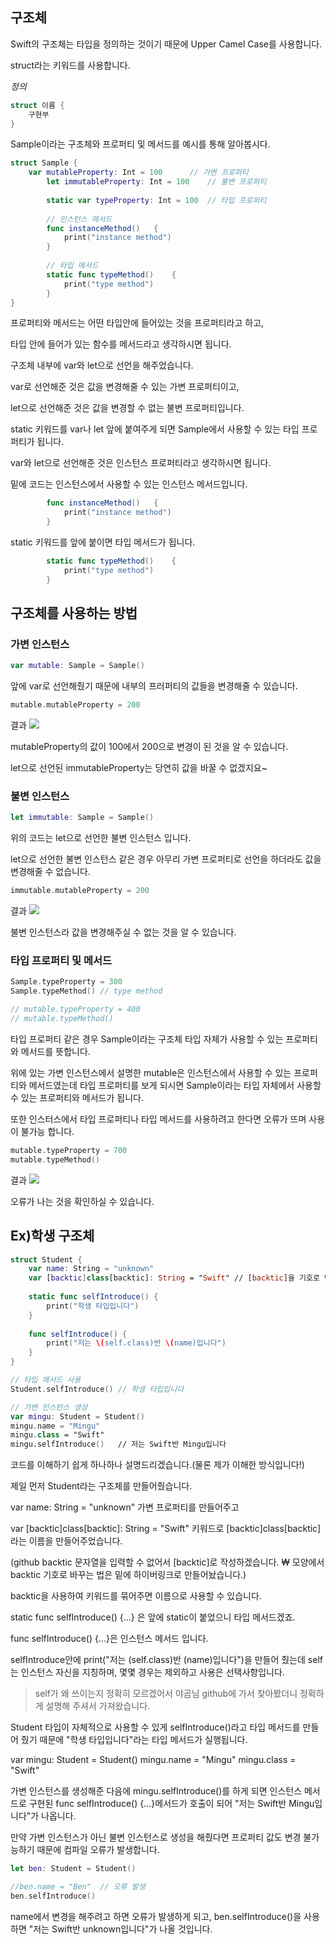 ## 구조체

Swift의 구조체는 타입을 정의하는 것이기 때문에 Upper Camel Case를 사용합니다.

struct라는 키워드를 사용합니다.


*정의*
```swift
struct 이름 {
	구현부
}
```

Sample이라는 구조체와 프로퍼티 및 메서드를 예시를 통해 알아봅시다.
```swift
struct Sample {
	var mutableProperty: Int = 100		// 가변 프로퍼티
    	let immutableProperty: Int = 100	// 불변 프로퍼티
        
        static var typeProperty: Int = 100	// 타입 프로퍼티
        
        // 인스턴스 메서드
        func instanceMethod()	{
        	print("instance method")
        }
        
        // 타입 메서드
        static func typeMethod()	{
        	print("type method")
        }
}
```
프로퍼티와 메서드는 어떤 타입안에 들어있는 것을 프로퍼티라고 하고, 

타입 안에 들어가 있는 함수를 메서드라고 생각하시면 됩니다.

구조체 내부에 var와 let으로 선언을 해주었습니다.

var로 선언해준 것은 값을 변경해줄 수 있는 가변 프로퍼티이고,

let으로 선언해준 것은 값을 변경할 수 없는 불변 프로퍼티입니다.

static 키워드를 var나 let 앞에 붙여주게 되면 Sample에서 사용할 수 있는 타입 프로퍼티가 됩니다.


var와 let으로 선언해준 것은 인스턴스 프로퍼티라고 생각하시면 됩니다.

밑에 코드는 인스턴스에서 사용할 수 있는 인스턴스 메서드입니다.
```swift
        func instanceMethod()	{
        	print("instance method")
        }
```

static 키워드를 앞에 붙이면 타입 메서드가 됩니다.
```swift
        static func typeMethod()	{
        	print("type method")
        }
```

## 구조체를 사용하는 방법

### 가변 인스턴스
```swift
var mutable: Sample = Sample()
```
앞에 var로 선언해줬기 때문에 내부의 프러퍼티의 값들을 변경해줄 수 있습니다.

```swift
mutable.mutableProperty = 200
```

결과
![](https://images.velog.io/images/jkang4531/post/88d3326f-8565-4ef4-86c9-7fd2c40f652a/image.png)

mutableProperty의 값이 100에서 200으로 변경이 된 것을 알 수 있습니다.

let으로 선언된 immutableProperty는 당연히 값을 바꿀 수 없겠지요~


### 불변 인스턴스

```swift
let immutable: Sample = Sample()
```
위의 코드는 let으로 선언한 불변 인스턴스 입니다. 

let으로 선언한 불변 인스턴스 같은 경우 아무리 가변 프로퍼티로 선언을 하더라도 값을 변경해줄 수 없습니다.

```swift
immutable.mutableProperty = 200
```
결과
![](https://images.velog.io/images/jkang4531/post/3eea9b90-0784-41e8-9b8e-27fd1eab90d7/image.png)

불변 인스턴스라 값을 변경해주실 수 없는 것을 알 수 있습니다.


### 타입 프로퍼티 및 메서드
```swift
Sample.typeProperty = 300
Sample.typeMethod()	// type method

// mutable.typeProperty = 400
// mutable.typeMethod()
```
타입 프로퍼티 같은 경우 Sample이라는 구조체 타입 자체가 사용할 수 있는 
프로퍼티와 메서드를 뜻합니다.

위에 있는 가변 인스턴스에서 설명한 mutable은 인스턴스에서 사용할 수 있는 프로퍼티와 메서드였는데 타입 프로퍼티를 보게 되시면 Sample이라는 타입 자체에서 사용할 수 있는 프로퍼티와 메서드가 됩니다.

또한 인스터스에서 타입 프로퍼티나 타입 메서드를 사용하려고 한다면 오류가 뜨며 사용이 불가능 합니다.
```swift
mutable.typeProperty = 700
mutable.typeMethod()
```

결과
![](https://images.velog.io/images/jkang4531/post/d75305e0-83cf-4968-94b1-f7ea0f24c811/image.png)

오류가 나는 것을 확인하실 수 있습니다.


## Ex)학생 구조체
```swift
struct Student {
    var name: String = "unknown"
    var [backtic]class[backtic]: String = "Swift" // [backtic]을 기호로 변경해 사용하시기 바랍니다.
   
    static func selfIntroduce() {
        print("학생 타입입니다")
    }
    
    func selfIntroduce() {
        print("저는 \(self.class)반 \(name)입니다")
    }
}

// 타입 메서드 사용
Student.selfIntroduce() // 학생 타입입니다

// 가변 인스턴스 생성
var mingu: Student = Student()
mingu.name = "Mingu"
mingu.class = "Swift"
mingu.selfIntroduce()   // 저는 Swift반 Mingu입니다
```
코드를 이해하기 쉽게 하나하나 설명드리겠습니다.(물론 제가 이해한 방식입니다!)

제일 먼저 Student라는 구조체를 만들어줬습니다.

var name: String = "unknown" 가변 프로퍼티를 만들어주고

var [backtic]class[backtic]: String = "Swift" 키워드로 [backtic]class[backtic]라는 이름을 만들어주었습니다.

(github backtic 문자열을 입력할 수 없어서 [backtic]로 작성하겠습니다. ₩ 모양에서 backtic 기호로 바꾸는 법은 밑에 하이버링크로 만들어놨습니다.)

backtic을 사용하여 키워드를 묶어주면 이름으로 사용할 수 있습니다.

static func selfIntroduce() {...} 은 앞에 static이 붙었으니 타입 메서드겠죠.

func selfIntroduce() {...}은 인스턴스 메서드 입니다. 

selfIntroduce안에 print("저는 \(self.class)반 \(name)입니다")을 만들어 줬는데 self는 인스턴스 자신을 지칭하며, 몇몇 경우는 제외하고 사용은 선택사항입니다.
> self가 왜 쓰이는지 정확히 모르겠어서 야곰님 github에 가서 찾아봤더니 정확하게 설명해 주셔서 가져왔습니다.

Student 타입이 자체적으로 사용할 수 있게 selfIntroduce()라고 타입 메서드를 만들어 줬기 때문에 "학생 타입입니다"라는 타입 메서드가 실행됩니다.

var mingu: Student = Student()
mingu.name = "Mingu"
mingu.class = "Swift"

가변 인스턴스를 생성해준 다음에 mingu.selfIntroduce()를 하게 되면 
인스턴스 메서드로 구현된 func selfIntroduce() {...}메서드가 
호출이 되어 "저는 Swift반 Mingu입니다"가 나옵니다.

만약 가변 인스턴스가 아닌 불변 인스턴스로 생성을 해줬다면 프로퍼티 값도 변경 불가능하기 때문에 컴파일 오류가 발생합니다.
```swift
let ben: Student = Student()

//ben.name = "Ben"	// 오류 발생
ben.selfIntroduce()
```
name에서 변경을 해주려고 하면 오류가 발생하게 되고,
ben.selfIntroduce()을 사용하면 "저는 Swift반 unknown입니다"가 나올 것입니다.
